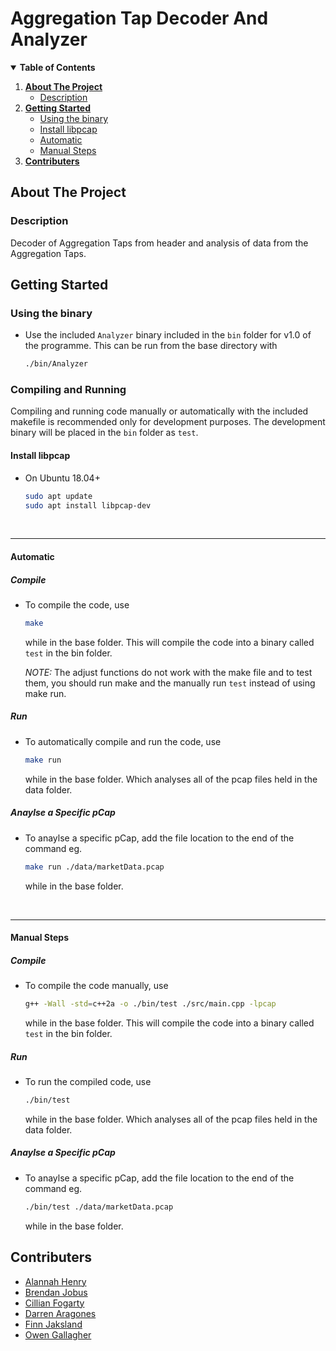 <!-- Title -->
# Aggregation Tap Decoder And Analyzer ##


<!-- Table of Contents -->
<details open="open">
  <summary><b>Table of Contents</b></summary>
  <ol>
    <li>
      <a href="#about-the-project"><b>About The Project</b></a>
      <ul>
        <li><a href="#description">Description</a></li>
      </ul>
    </li>
    <li>
      <a href="#getting-started"><b>Getting Started</b></a>
      <ul>
	<li><a href="#using-the-binary">Using the binary</a></li>
	<li><a href="#install-libpcap">Install libpcap</a></li>
	<li><a href="#automatic">Automatic</a></li>
        <li><a href="#manual-steps">Manual Steps</a></li>
      </ul>
    </li>
    <li><a href="#contributers"><b>Contributers</b></a></li>
  </ol>
</details>


<!-- About The Project -->
## About The Project

### Description
Decoder of Aggregation Taps from header and analysis of data from the Aggregation Taps.


<!-- Getting Started -->
## Getting Started

### Using the binary
* Use the included ```Analyzer``` binary included in the ```bin``` folder for v1.0 of the programme. This can be run from the base directory with
	```sh
	./bin/Analyzer
	```

### Compiling and Running
Compiling and running code manually or automatically with the included makefile is recommended only for development purposes. The development binary will be placed in the ```bin``` folder as ```test```.

#### Install libpcap
* On Ubuntu 18.04+
	```sh
	sudo apt update
	sudo apt install libpcap-dev
	```
<br/>

------
#### Automatic
##### Compile
* To compile the code, use
	```sh
	make
	```
	while in the base folder. This will compile the code into a binary called `test` in the bin folder.

	_NOTE:_ The adjust functions do not work with the make file and to test them, you should run make and the manually run ```test``` instead of using make run.

##### Run
* To automatically compile and run the code, use
	```sh
	make run
	```
	while in the base folder. Which analyses all of the pcap files held in the data folder.
	
##### Anaylse a Specific pCap
* To anaylse a specific pCap, add the file location to the end of the command eg.
	```sh
	make run ./data/marketData.pcap
	```
	while in the base folder.
<br/>

------
#### Manual Steps
##### Compile
* To compile the code manually, use
	```sh
	g++ -Wall -std=c++2a -o ./bin/test ./src/main.cpp -lpcap
	```
	while in the base folder. This will compile the code into a binary called `test` in the bin folder.

##### Run
* To run the compiled code, use
	```sh
	./bin/test
	```
	while in the base folder. Which analyses all of the pcap files held in the data folder.

##### Anaylse a Specific pCap
* To anaylse a specific pCap, add the file location to the end of the command eg.
	```sh
	./bin/test ./data/marketData.pcap
	```
	while in the base folder.


<!-- Contributers -->
## Contributers
* [Alannah Henry](https://github.com/alannahhenry)
* [Brendan Jobus](https://github.com/BrendanJobus)
* [Cillian Fogarty](https://github.com/cillfog1)
* [Darren Aragones](https://github.com/ara-gone)
* [Finn Jaksland](https://github.com/jakslanf)
* [Owen Gallagher](https://github.com/gallagow)
